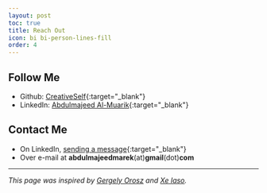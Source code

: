 ```yaml
---
layout: post
toc: true
title: Reach Out
icon: bi bi-person-lines-fill
order: 4
---
```


## Follow Me

* Github: [CreativeSelf](https://github.com/CreativeSelf0){:target="_blank"}
* LinkedIn: [Abdulmajeed Al-Muarik](https://linkedin.com/in/abdulmajed-almarek){:target="_blank"}
## Contact Me

* On LinkedIn, [sending a message](https://linkedin.com/in/abdulmajed-almarek){:target="_blank"}
* Over e-mail at **abdulmajeedmarek**(at)**gmail**(dot)**com**

---
*This page was inspired by [Gergely Orosz](https://blog.pragmaticengineer.com/scoop/) and [Xe Iaso](https://xeiaso.net/contact).*
